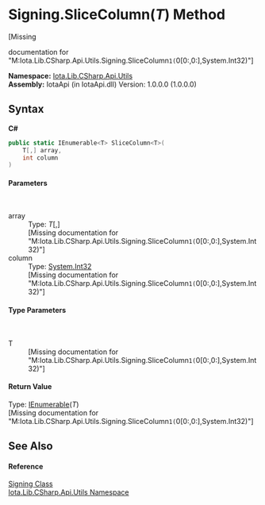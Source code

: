 # Signing.SliceColumn(*T*) Method 
 

\[Missing <summary> documentation for "M:Iota.Lib.CSharp.Api.Utils.Signing.SliceColumn``1(``0[0:,0:],System.Int32)"\]

**Namespace:**&nbsp;<a href="N_Iota_Lib_CSharp_Api_Utils">Iota.Lib.CSharp.Api.Utils</a><br />**Assembly:**&nbsp;IotaApi (in IotaApi.dll) Version: 1.0.0.0 (1.0.0.0)

## Syntax

**C#**<br />
``` C#
public static IEnumerable<T> SliceColumn<T>(
	T[,] array,
	int column
)

```


#### Parameters
&nbsp;<dl><dt>array</dt><dd>Type: *T*[,]<br />\[Missing <param name="array"/> documentation for "M:Iota.Lib.CSharp.Api.Utils.Signing.SliceColumn``1(``0[0:,0:],System.Int32)"\]</dd><dt>column</dt><dd>Type: <a href="http://msdn2.microsoft.com/en-us/library/td2s409d" target="_blank">System.Int32</a><br />\[Missing <param name="column"/> documentation for "M:Iota.Lib.CSharp.Api.Utils.Signing.SliceColumn``1(``0[0:,0:],System.Int32)"\]</dd></dl>

#### Type Parameters
&nbsp;<dl><dt>T</dt><dd>\[Missing <typeparam name="T"/> documentation for "M:Iota.Lib.CSharp.Api.Utils.Signing.SliceColumn``1(``0[0:,0:],System.Int32)"\]</dd></dl>

#### Return Value
Type: <a href="http://msdn2.microsoft.com/en-us/library/9eekhta0" target="_blank">IEnumerable</a>(*T*)<br />\[Missing <returns> documentation for "M:Iota.Lib.CSharp.Api.Utils.Signing.SliceColumn``1(``0[0:,0:],System.Int32)"\]

## See Also


#### Reference
<a href="T_Iota_Lib_CSharp_Api_Utils_Signing">Signing Class</a><br /><a href="N_Iota_Lib_CSharp_Api_Utils">Iota.Lib.CSharp.Api.Utils Namespace</a><br />